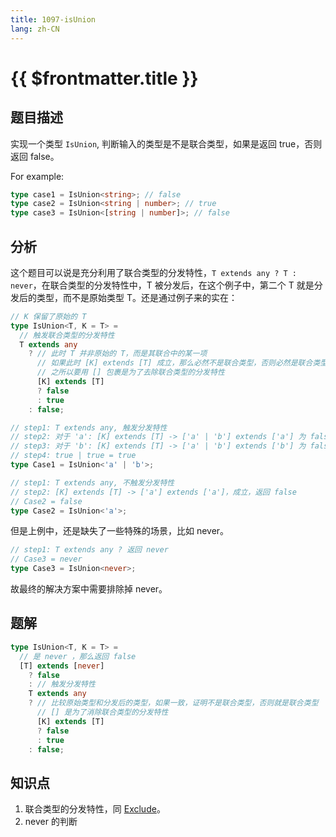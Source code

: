 ```yaml
---
title: 1097-isUnion
lang: zh-CN
---
```


# {{ $frontmatter.title }}

## 题目描述

实现一个类型 `IsUnion`, 判断输入的类型是不是联合类型，如果是返回 true，否则返回 false。

For example:

```ts
type case1 = IsUnion<string>; // false
type case2 = IsUnion<string | number>; // true
type case3 = IsUnion<[string | number]>; // false
```

## 分析

这个题目可以说是充分利用了联合类型的分发特性，`T extends any ? T : never`，在联合类型的分发特性中，T 被分发后，在这个例子中，第二个 T 就是分发后的类型，而不是原始类型 T。还是通过例子来的实在：

```ts
// K 保留了原始的 T
type IsUnion<T, K = T> =
  // 触发联合类型的分发特性
  T extends any
    ? // 此时 T 并非原始的 T，而是其联合中的某一项
      // 如果此时 [K] extends [T] 成立，那么必然不是联合类型，否则必然是联合类型
      // 之所以要用 [] 包裹是为了去除联合类型的分发特性
      [K] extends [T]
      ? false
      : true
    : false;

// step1: T extends any, 触发分发特性
// step2: 对于 'a': [K] extends [T] -> ['a' | 'b'] extends ['a'] 为 false，此时返回 true
// step3: 对于 'b': [K] extends [T] -> ['a' | 'b'] extends ['b'] 为 false，此时返回 true
// step4: true | true = true
type Case1 = IsUnion<'a' | 'b'>;

// step1: T extends any, 不触发分发特性
// step2: [K] extends [T] -> ['a'] extends ['a']，成立，返回 false
// Case2 = false
type Case2 = IsUnion<'a'>;
```

但是上例中，还是缺失了一些特殊的场景，比如 never。

```ts
// step1: T extends any ? 返回 never
// Case3 = never
type Case3 = IsUnion<never>;
```

故最终的解决方案中需要排除掉 never。

## 题解

```ts
type IsUnion<T, K = T> =
  // 是 never ，那么返回 false
  [T] extends [never]
    ? false
    : // 触发分发特性
    T extends any
    ? // 比较原始类型和分发后的类型，如果一致，证明不是联合类型，否则就是联合类型
      // [] 是为了消除联合类型的分发特性
      [K] extends [T]
      ? false
      : true
    : false;
```

## 知识点

1. 联合类型的分发特性，同 [Exclude](/easy/43-实现Exclude.md)。
2. never 的判断
